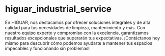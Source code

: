 # higuar_industrial_service
 En HIGUAR, nos destacamos por ofrecer soluciones integrales y de alta calidad para tus necesidades de limpieza, mantenimiento y más. Con nuestro equipo experto y compromiso con la excelencia, garantizamos resultados excepcionales que superarán tus expectativas. ¡Contáctanos hoy mismo para descubrir cómo podemos ayudarte a mantener tus espacios impecables y funcionando sin problemas!
